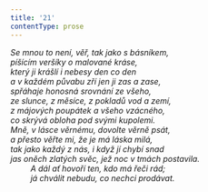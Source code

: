 ```yaml
---
title: '21'
contentType: prose
---
```


<section>

_Se mnou to není, věř, tak jako s básníkem,  
píšícím veršíky o malované kráse,  
který ji krášlí i nebesy den co den  
a v každém půvabu zří jen ji zas a zase,  
spřáhaje honosná srovnání ze všeho,  
ze slunce, z měsíce, z pokladů vod a zemí,  
z májových poupátek a všeho vzácného,  
co skrývá obloha pod svými kupolemi.  
Mně, v lásce věrnému, dovolte věrně psát,  
a přesto věřte mi, že je má láska milá,  
tak jako každý z nás, i když jí chybí snad  
jas oněch zlatých svěc, jež noc v tmách postavila.  
         A dál ať hovoří ten, kdo má řeči rád;  
         já chválit nebudu, co nechci prodávat._

</section>
